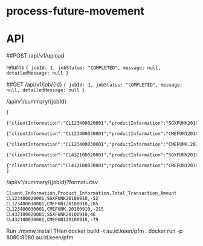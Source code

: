 # process-future-movement

# API
##POST
/api/v1/upload

returns
`{ jobId: 1, jobStatus: "COMPLETED", message: null, detailedMessage: null }`

##GET
/api/v1/job/{id}
`{ jobId: 1, jobStatus: "COMPLETED", message: null, detailedMessage: null }`

/api/v1/summary/{jobId}
```
[ 
    {"clientInformation":"CL123400020001","productInformation":"SGXFUNK20100910","totalTransactionAmount":"-52"},
    {"clientInformation":"CL123400030001","productInformation":"CMEFUN120100910","totalTransactionAmount":"285"},
    {"clientInformation":"CL123400030001","productInformation":"CMEFUNK.20100910","totalTransactionAmount":"-215"},
    {"clientInformation":"CL432100020001","productInformation":"SGXFUNK20100910","totalTransactionAmount":"46"},
    {"clientInformation":"CL432100030001","productInformation":"CMEFUN120100910","totalTransactionAmount":"-79"}
]
```

/api/v1/summary/{jobId}?format=csv
```
Client_Information,Product_Information,Total_Transaction_Amount
CL123400020001,SGXFUNK20100910,-52
CL123400030001,CMEFUN120100910,285
CL123400030001,CMEFUNK.20100910,-215
CL432100020001,SGXFUNK20100910,46
CL432100030001,CMEFUN120100910,-79
```




Run ./mvnw install
THen
docker build -t au.id.keen/pfm .
docker run -p 8080:8080 au.id.keen/pfm